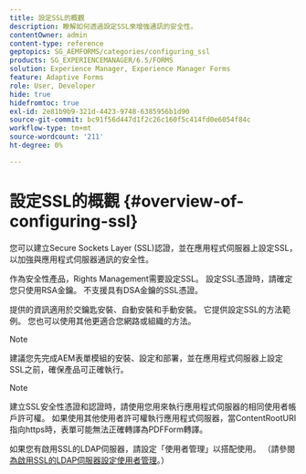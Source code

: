 ```yaml
---
title: 設定SSL的概觀
description: 瞭解如何透過設定SSL來增強通訊的安全性。
contentOwner: admin
content-type: reference
geptopics: SG_AEMFORMS/categories/configuring_ssl
products: SG_EXPERIENCEMANAGER/6.5/FORMS
solution: Experience Manager, Experience Manager Forms
feature: Adaptive Forms
role: User, Developer
hide: true
hidefromtoc: true
exl-id: 2e81b9b9-321d-4423-9748-6385956b1d90
source-git-commit: bc91f56d447d1f2c26c160f5c414fd0e6054f84c
workflow-type: tm+mt
source-wordcount: '211'
ht-degree: 0%

---
```


# 設定SSL的概觀 {#overview-of-configuring-ssl}

您可以建立Secure Sockets Layer (SSL)認證，並在應用程式伺服器上設定SSL，以加強與應用程式伺服器通訊的安全性。

作為安全性產品，Rights Management需要設定SSL。 設定SSL憑證時，請確定您只使用RSA金鑰。 不支援具有DSA金鑰的SSL憑證。

提供的資訊適用於交鑰匙安裝、自動安裝和手動安裝。 它提供設定SSL的方法範例。 您也可以使用其他更適合您網路或組織的方法。

>[!NOTE]
>
>建議您先完成AEM表單模組的安裝、設定和部署，並在應用程式伺服器上設定SSL之前，確保產品可正確執行。

>[!NOTE]
>
>建立SSL安全性憑證和認證時，請使用您用來執行應用程式伺服器的相同使用者帳戶許可權。 如果使用其他使用者許可權執行應用程式伺服器，當ContentRootURI指向https時，表單可能無法正確轉譯為PDFForm轉譯。

如果您有啟用SSL的LDAP伺服器，請設定「使用者管理」以搭配使用。 （請參閱[為啟用SSL的LDAP伺服器設定使用者管理](/help/forms/using/admin-help/configure-user-management-ssl-enabled.md#configure-user-management-for-an-ssl-enabled-ldap-server)。）
